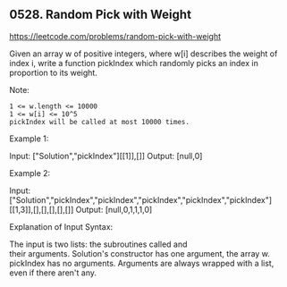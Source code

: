 ## 0528. Random Pick with Weight

https://leetcode.com/problems/random-pick-with-weight

Given an array w of positive integers, where w[i] describes the weight of index i, write a function pickIndex which randomly picks an index in proportion to its weight.

Note:

    1 <= w.length <= 10000
    1 <= w[i] <= 10^5
    pickIndex will be called at most 10000 times.

Example 1:

Input:
["Solution","pickIndex"][[1]],[]]
Output: [null,0]

Example 2:

Input:
["Solution","pickIndex","pickIndex","pickIndex","pickIndex","pickIndex"][[1,3]],[],[],[],[],[]]
Output: [null,0,1,1,1,0]

Explanation of Input Syntax:

The input is two lists: the subroutines called and their arguments. Solution's constructor has one argument, the array w. pickIndex has no arguments. Arguments are always wrapped with a list, even if there aren't any.
